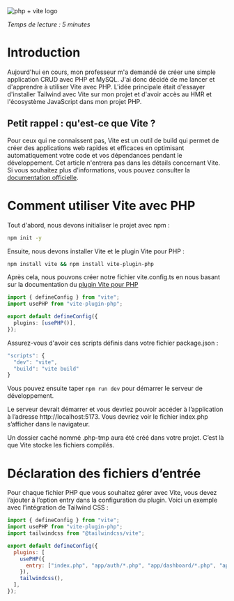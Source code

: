 <img src="https://camo.githubusercontent.com/f59a0f92aa5c5a29a35437c7bef1359a50b80363c8d7b70d5751fd91602c6da3/68747470733a2f2f766974652d7068702e6e697469746563682e64652f6173736574732f766974652d7068702e6c6f676f2e737667" alt="php + vite logo" class="mx-auto"/>

<i>Temps de lecture : 5 minutes</i>

# Introduction

Aujourd'hui en cours, mon professeur m'a demandé de créer une simple application CRUD avec PHP et MySQL. J'ai donc décidé de me lancer et d'apprendre à utiliser Vite avec PHP. L'idée principale était d'essayer d'installer Tailwind avec Vite sur mon projet et d'avoir accès au HMR et l'écosystème JavaScript dans mon projet PHP.

## Petit rappel : qu'est-ce que Vite ?

Pour ceux qui ne connaissent pas, Vite est un outil de build qui permet de créer des applications web rapides et efficaces en optimisant automatiquement votre code et vos dépendances pendant le développement. Cet article n'entrera pas dans les détails concernant Vite. Si vous souhaitez plus d'informations, vous pouvez consulter la [documentation officielle](https://vitejs.dev/).

# Comment utiliser Vite avec PHP

Tout d'abord, nous devons initialiser le projet avec npm :

```bash
npm init -y
```

Ensuite, nous devons installer Vite et le plugin Vite pour PHP :

```bash
npm install vite && npm install vite-plugin-php
```

Après cela, nous pouvons créer notre fichier vite.config.ts en nous basant sur la documentation du [plugin Vite pour PHP](https://vite-php.nititech.de/)

```typescript
import { defineConfig } from "vite";
import usePHP from "vite-plugin-php";

export default defineConfig({
  plugins: [usePHP()],
});
```

Assurez-vous d'avoir ces scripts définis dans votre fichier package.json :

```js
"scripts": {
  "dev": "vite",
  "build": "vite build"
}
```

Vous pouvez ensuite taper `npm run dev` pour démarrer le serveur de développement.

Le serveur devrait démarrer et vous devriez pouvoir accéder à l’application à l’adresse http://localhost:5173. Vous devriez voir le fichier index.php s’afficher dans le navigateur.

Un dossier caché nommé .php-tmp aura été créé dans votre projet. C’est là que Vite stocke les fichiers compilés.

# Déclaration des fichiers d’entrée

Pour chaque fichier PHP que vous souhaitez gérer avec Vite, vous devez l’ajouter à l’option entry dans la configuration du plugin. Voici un exemple avec l’intégration de Tailwind CSS :

```js
import { defineConfig } from "vite";
import usePHP from "vite-plugin-php";
import tailwindcss from "@tailwindcss/vite";

export default defineConfig({
  plugins: [
    usePHP({
      entry: ["index.php", "app/auth/*.php", "app/dashboard/*.php", "app/dashboard/**/*.php", "app/databases/*.php", "app/utils/*.php"],
    }),
    tailwindcss(),
  ],
});
```
